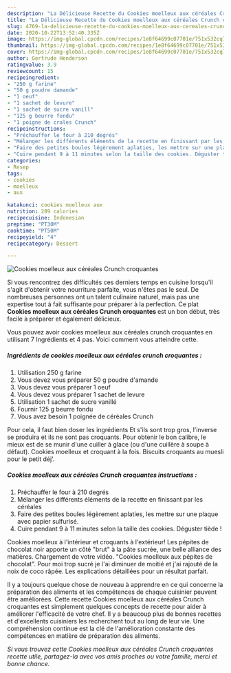 ```yaml
---
description: "La Délicieuse Recette du Cookies moelleux aux céréales Crunch croquantes"
title: "La Délicieuse Recette du Cookies moelleux aux céréales Crunch croquantes"
slug: 4769-la-delicieuse-recette-du-cookies-moelleux-aux-cereales-crunch-croquantes
date: 2020-10-22T13:52:40.335Z
image: https://img-global.cpcdn.com/recipes/1e8f64699c07701e/751x532cq70/cookies-moelleux-aux-cereales-crunch-croquantes-photo-principale-de-la-recette.jpg
thumbnail: https://img-global.cpcdn.com/recipes/1e8f64699c07701e/751x532cq70/cookies-moelleux-aux-cereales-crunch-croquantes-photo-principale-de-la-recette.jpg
cover: https://img-global.cpcdn.com/recipes/1e8f64699c07701e/751x532cq70/cookies-moelleux-aux-cereales-crunch-croquantes-photo-principale-de-la-recette.jpg
author: Gertrude Henderson
ratingvalue: 3.9
reviewcount: 15
recipeingredient:
- "250 g farine"
- "50 g poudre damande"
- "1 oeuf"
- "1 sachet de levure"
- "1 sachet de sucre vanill"
- "125 g beurre fondu"
- "1 poigne de crales Crunch"
recipeinstructions:
- "Préchauffer le four à 210 degrés"
- "Mélanger les différents éléments de la recette en finissant par les céréales"
- "Faire des petites boules légèrement aplaties, les mettre sur une plaque avec papier sulfurisé."
- "Cuire pendant 9 à 11 minutes selon la taille des cookies. Déguster tiède !"
categories:
- Resep
tags:
- cookies
- moelleux
- aux

katakunci: cookies moelleux aux 
nutrition: 289 calories
recipecuisine: Indonesian
preptime: "PT30M"
cooktime: "PT50M"
recipeyield: "4"
recipecategory: Dessert

---
```



![Cookies moelleux aux céréales Crunch croquantes](https://img-global.cpcdn.com/recipes/1e8f64699c07701e/751x532cq70/cookies-moelleux-aux-cereales-crunch-croquantes-photo-principale-de-la-recette.jpg)

Si vous rencontrez des difficultés ces derniers temps en cuisine lorsqu'il s'agit d'obtenir votre nourriture parfaite, vous n'êtes pas le seul. De nombreuses personnes ont un talent culinaire naturel, mais pas une expertise tout à fait suffisante pour préparer à la perfection. Ce plat <strong> Cookies moelleux aux céréales Crunch croquantes </strong> est un bon début, très facile à préparer et également délicieux.

<!--inarticleads1-->

Vous pouvez avoir cookies moelleux aux céréales crunch croquantes en utilisant 7 Ingrédients et 4 pas. Voici comment vous atteindre cette.

##### Ingrédients de cookies moelleux aux céréales crunch croquantes :

1. Utilisation 250 g farine
1. Vous devez vous préparer 50 g poudre d&#39;amande
1. Vous devez vous préparer 1 oeuf
1. Vous devez vous préparer 1 sachet de levure
1. Utilisation 1 sachet de sucre vanillé
1. Fournir 125 g beurre fondu
1. Vous avez besoin 1 poignée de céréales Crunch


Pour cela, il faut bien doser les ingrédients Et s&#39;ils sont trop gros, l&#39;inverse se produira et ils ne sont pas croquants. Pour obtenir le bon calibre, le mieux est de se munir d&#39;une cuiller à glace (ou d&#39;une cuillère à soupe à défaut). Cookies moelleux et croquant à la fois. Biscuits croquants au muesli pour le petit déj&#39;. 

<!--inarticleads2-->

##### Cookies moelleux aux céréales Crunch croquantes instructions :

1. Préchauffer le four à 210 degrés
1. Mélanger les différents éléments de la recette en finissant par les céréales
1. Faire des petites boules légèrement aplaties, les mettre sur une plaque avec papier sulfurisé.
1. Cuire pendant 9 à 11 minutes selon la taille des cookies. Déguster tiède !


Cookies moelleux à l&#39;intérieur et croquants à l&#39;extérieur! Les pépites de chocolat noir apporte un côté &#34;brut&#34; à la pâte sucrée, une belle alliance des matières. Chargement de votre vidéo. &#34;Cookies moelleux aux pépites de chocolat&#34;. Pour moi trop sucré je l&#39;ai diminuer de moitié et j&#39;ai rajouté de la noix de coco râpée. Les explications détaillées pour un résultat parfait. 

<!--inarticleads1-->

<p>
Il y a toujours quelque chose de nouveau à apprendre en ce qui concerne la préparation des aliments et les compétences de chaque cuisinier peuvent être améliorées. Cette recette Cookies moelleux aux céréales Crunch croquantes est simplement quelques concepts de recette pour aider à améliorer l'efficacité de votre chef. Il y a beaucoup plus de bonnes recettes et d'excellents cuisiniers les recherchent tout au long de leur vie. Une compréhension continue est la clé de l'amélioration constante des compétences en matière de préparation des aliments.
</p>

<p>
<i>Si vous trouvez cette Cookies moelleux aux céréales Crunch croquantes recette utile, partagez-la avec vos amis proches ou votre famille, merci et bonne chance.</i>
</p>
